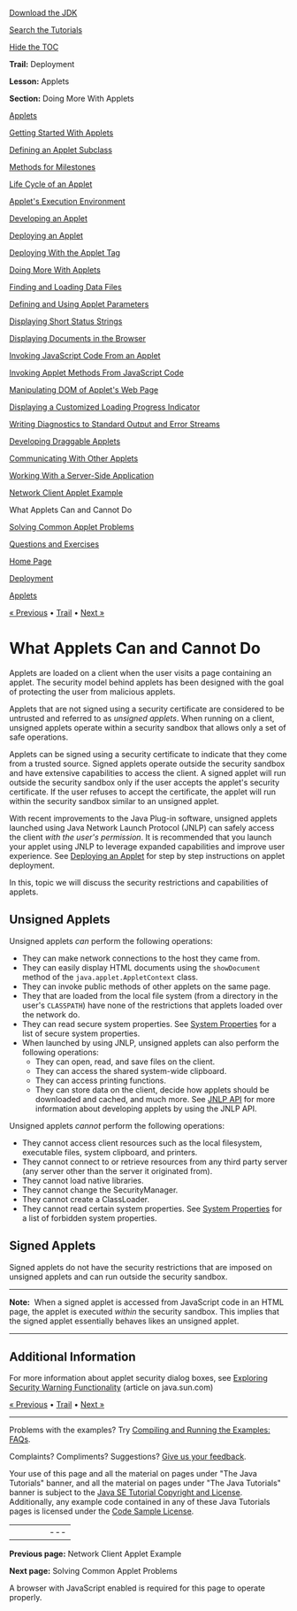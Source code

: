 [Download
the JDK](http://java.sun.com/javase/6/download.jsp)
  
[Search the
Tutorials](../../search.html)
  
[Hide the TOC](javascript:toggleLeft())

**Trail:** Deployment
  
**Lesson:** Applets
  
**Section:** Doing More With Applets

[Applets](index.html)

[Getting Started With Applets](getStarted.html)

[Defining an Applet Subclass](subclass.html)

[Methods for Milestones](appletMethods.html)

[Life Cycle of an Applet](lifeCycle.html)

[Applet's Execution Environment](appletExecutionEnv.html)

[Developing an Applet](developingApplet.html)

[Deploying an Applet](deployingApplet.html)

[Deploying With the Applet Tag](html.html)

[Doing More With Applets](doingMoreWithApplets.html)

[Finding and Loading Data Files](data.html)

[Defining and Using Applet Parameters](param.html)

[Displaying Short Status Strings](showStatus.html)

[Displaying Documents in the Browser](browser.html)

[Invoking JavaScript Code From an Applet](invokingJavaScriptFromApplet.html)

[Invoking Applet Methods From JavaScript Code](invokingAppletMethodsFromJavaScript.html)

[Manipulating DOM of Applet's Web Page](manipulatingDOMFromApplet.html)

[Displaying a Customized Loading Progress Indicator](customProgressIndicatorForApplet.html)

[Writing Diagnostics to Standard Output and Error Streams](stdout.html)

[Developing Draggable Applets](draggableApplet.html)

[Communicating With Other Applets](iac.html)

[Working With a Server-Side Application](server.html)

[Network Client Applet Example](clientExample.html)

What Applets Can and Cannot Do

[Solving Common Applet Problems](problemsindex.html)

[Questions and Exercises](QandE/questions.html)

[Home Page](../../index.html)
>
[Deployment](../index.html)
>
[Applets](index.html)

[« Previous](clientExample.html) • [Trail](../TOC.html) • [Next »](problemsindex.html)

# What Applets Can and Cannot Do

Applets are loaded on a client when the user visits a page containing an
applet. The security model behind applets has been
designed with the goal of protecting the user from malicious applets.

Applets that are not signed using a security certificate are considered
to be untrusted and
referred to as *unsigned applets*. When running on a client, unsigned
applets operate within a security sandbox that allows only a set of safe
operations.

Applets can be signed using a security certificate to indicate that they come
from a trusted source. Signed applets operate
outside the security sandbox and have extensive capabilities to access the client.
A signed applet will run outside the security sandbox only if the user
accepts the applet's security certificate. If the user refuses to accept the
certificate, the applet will run within the security sandbox similar to an
unsigned applet.

With recent improvements to the Java Plug-in software, unsigned applets
launched using Java Network Launch Protocol (JNLP) can safely access the
client *with the user's permission*. It is recommended that you launch
your applet
using JNLP to leverage expanded capabilities and improve user experience. See
[Deploying an Applet](deployingApplet.html) for step by step instructions on applet deployment.

In this, topic we will discuss the security restrictions and
capabilities of applets.

## Unsigned Applets

Unsigned applets *can* perform the following operations:

* They can make network connections to the host they came from.
* They can easily display HTML documents using the `showDocument` method of the `java.applet.AppletContext` class.
* They can invoke public methods of other applets on the same page.
* They that are loaded from the local file system (from a directory in the user's `CLASSPATH`) have none of the restrictions that applets loaded over the network do.
* They can read secure system properties. See
  [System Properties](../../deployment/doingMoreWithRIA/properties.html) for a list of secure system properties.
* When launched by using JNLP, unsigned applets can also perform the
  following operations:
  + They can open, read, and save files on the client.
  + They can access the shared system-wide clipboard.
  + They can access printing functions.
  + They can store data on the client, decide how applets should be
    downloaded and cached, and much more. See
    [JNLP API](../../deployment/doingMoreWithRIA/jnlpAPI.html) for more information about developing applets by using the JNLP API.

Unsigned applets *cannot* perform the following operations:

* They cannot access client resources such as
  the local filesystem, executable files, system clipboard, and printers.
* They cannot connect to or retrieve resources from any third
  party server (any server other than the server it originated from).
* They cannot load native libraries.
* They cannot change the SecurityManager.
* They cannot create a ClassLoader.
* They cannot read certain system properties. See
  [System Properties](../../deployment/doingMoreWithRIA/properties.html) for a list of forbidden system properties.

## Signed Applets

Signed applets do not have the security restrictions that are imposed on
unsigned applets and can run outside the security sandbox.

---

**Note:** 
When a signed applet is accessed from JavaScript code in an HTML page, the applet is
executed *within* the security sandbox. This implies that the signed
applet essentially behaves likes an unsigned applet.

---

## Additional Information

For more information about applet security dialog boxes, see
[Exploring Security Warning Functionality](http://java.sun.com/developer/technicalArticles/GUI/SecurityWarning/AppletWarning.html) (article on java.sun.com)

[« Previous](clientExample.html)
•
[Trail](../TOC.html)
•
[Next »](problemsindex.html)

---

Problems with the examples? Try [Compiling and Running
the Examples: FAQs](../../information/run-examples.html).
  
Complaints? Compliments? Suggestions? [Give
us your feedback](http://download.oracle.com/javase/feedback.html).

Your use of this page and all the material on pages under "The Java Tutorials" banner,
and all the material on pages under "The Java Tutorials" banner is subject to the [Java SE Tutorial Copyright
and License](../../information/license.html).
Additionally, any example code contained in any of these Java
Tutorials pages is licensed under the
[Code
Sample License](http://developers.sun.com/license/berkeley_license.html).

|  |  |  |  |  |
| --- | --- | --- | --- | --- |
| |  |  | | --- | --- | | duke image | Oracle logo | | [About Oracle](http://www.oracle.com/us/corporate/index.html) | [Oracle Technology Network](http://www.oracle.com/technology/index.html) | [Terms of Service](https://www.samplecode.oracle.com/servlets/CompulsoryClickThrough?type=TermsOfService) | Copyright © 1995, 2011 Oracle and/or its affiliates. All rights reserved. |

**Previous page:** Network Client Applet Example
  
**Next page:** Solving Common Applet Problems




A browser with JavaScript enabled is required for this page to operate properly.